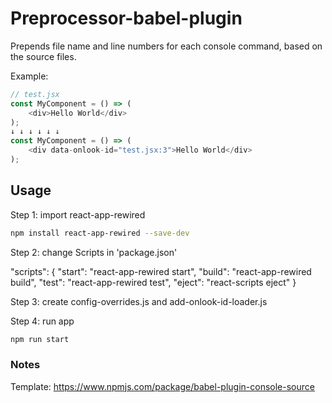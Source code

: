 # Preprocessor-babel-plugin

Prepends file name and line numbers for each console command, based on the source files.

Example:

```javascript
// test.jsx
const MyComponent = () => (
    <div>Hello World</div>
);
↓ ↓ ↓ ↓ ↓ ↓
const MyComponent = () => (
    <div data-onlook-id="test.jsx:3">Hello World</div>
);
```

## Usage

Step 1: import react-app-rewired
```sh
npm install react-app-rewired --save-dev
```
Step 2: change Scripts in 'package.json'

"scripts": {
  "start": "react-app-rewired start",
  "build": "react-app-rewired build",
  "test": "react-app-rewired test",
  "eject": "react-scripts eject"
}

Step 3: create config-overrides.js and add-onlook-id-loader.js

Step 4: run app
```sh
npm run start
```

### Notes

Template: https://www.npmjs.com/package/babel-plugin-console-source

